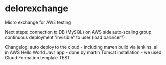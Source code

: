 # delorexchange
Micro exchange for AWS testing

Next steps:
connection to DB (MySQL) on AWS side
auto-scaling group
continuous deployment "invisible" to user (load balancer?)

Changelog:
auto deploy to the cloud - including maven build via jenkins, all in AWS
Hello World Java app - done by martin
Tomcat installation - we used Cloud Formation template
TEST
